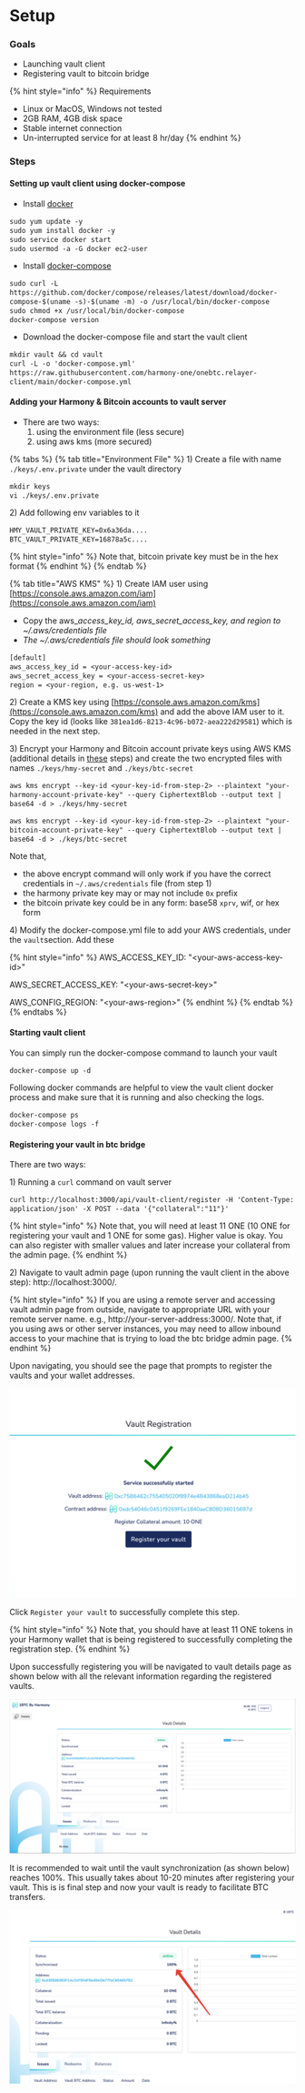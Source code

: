 # Setup

### Goals

* Launching vault client&#x20;
* Registering vault to bitcoin bridge

{% hint style="info" %}
Requirements

* Linux or MacOS, Windows not tested
* 2GB RAM, 4GB disk space
* Stable internet connection
* Un-interrupted service for at least 8 hr/day
{% endhint %}

### Steps

#### Setting up vault client using docker-compose

* Install [docker](https://docs.docker.com/engine/install/)&#x20;

```
sudo yum update -y
sudo yum install docker -y
sudo service docker start
sudo usermod -a -G docker ec2-user
```

* Install [docker-compose](https://docs.docker.com/compose/install/)&#x20;

```
sudo curl -L https://github.com/docker/compose/releases/latest/download/docker-compose-$(uname -s)-$(uname -m) -o /usr/local/bin/docker-compose
sudo chmod +x /usr/local/bin/docker-compose
docker-compose version
```

* Download the docker-compose file and start the vault client

```
mkdir vault && cd vault
curl -L -o 'docker-compose.yml' https://raw.githubusercontent.com/harmony-one/onebtc.relayer-client/main/docker-compose.yml
```

#### Adding your Harmony & Bitcoin accounts to vault server

* There are two ways:&#x20;
  1. using the environment file (less secure)
  2. using aws kms (more secured)

{% tabs %}
{% tab title="Environment File" %}
1\) Create a file with name `./keys/.env.private` under the vault directory&#x20;

```
mkdir keys
vi ./keys/.env.private
```

2\) Add following env variables to it

```
HMY_VAULT_PRIVATE_KEY=0x6a36da....
BTC_VAULT_PRIVATE_KEY=16878a5c....
```

{% hint style="info" %}
Note that, bitcoin private key must be in the hex format
{% endhint %}
{% endtab %}

{% tab title="AWS KMS" %}
1\) Create IAM user using [https://console.aws.amazon.com/iam](https://console.aws.amazon.com/iam)

* Copy the aws\__access\_key\_id, aws\_secret\_access\_key, and region to \~/.aws/credentials file_
* _The \~/.aws/credentials file should look something_

```
[default]
aws_access_key_id = <your-access-key-id>
aws_secret_access_key = <your-access-secret-key>
region = <your-region, e.g. us-west-1>
```



2\) Create a KMS key using [https://console.aws.amazon.com/kms](https://console.aws.amazon.com/kms) and add the above IAM user to it. Copy the key id (looks like `381ea1d6-8213-4c96-b072-aea222d29581`) which is needed in the next step.



3\) Encrypt your Harmony and Bitcoin account private keys using AWS KMS (additional details in [these](https://docs.aws.amazon.com/cli/latest/reference/kms/encrypt.html) steps) and create the two encrypted files with names `./keys/hmy-secret` and `./keys/btc-secret`

```
aws kms encrypt --key-id <your-key-id-from-step-2> --plaintext "your-harmony-account-private-key" --query CiphertextBlob --output text | base64 -d > ./keys/hmy-secret
```

```
aws kms encrypt --key-id <your-key-id-from-step-2> --plaintext "your-bitcoin-account-private-key" --query CiphertextBlob --output text | base64 -d > ./keys/btc-secret
```

Note that,

* the above encrypt command will only work if you have the correct credentials in `~/.aws/credentials` file (from step 1)
* the harmony private key may or may not include `0x` prefix
* the bitcoin private key could be in any form: base58 `xprv`, wif, or hex form



4\) Modify the docker-compose.yml file to add your AWS credentials, under the `vault`section. Add these

{% hint style="info" %}
AWS\_ACCESS\_KEY\_ID: "\<your-aws-access-key-id>"&#x20;

AWS\_SECRET\_ACCESS\_KEY: "\<your-aws-secret-key>"

AWS\_CONFIG\_REGION: "\<your-aws-region>"
{% endhint %}
{% endtab %}
{% endtabs %}

#### Starting vault client

You can simply run the docker-compose command to launch your vault

```
docker-compose up -d
```

Following docker commands are helpful to view the vault client docker process and make sure that it is running and also checking the logs.

```
docker-compose ps
docker-compose logs -f
```

#### Registering your vault in btc bridge

There are two ways:

1\) Running a `curl` command on vault server

```
curl http://localhost:3000/api/vault-client/register -H 'Content-Type: application/json' -X POST --data '{"collateral":"11"}'
```

{% hint style="info" %}
Note that, you will need at least 11 ONE (10 ONE for registering your vault and 1 ONE for some gas). Higher value is okay. You can also register with smaller values and later increase your collateral from the admin page.
{% endhint %}

2\) Navigate to vault admin page (upon running the vault client in the above step): http://localhost:3000/.&#x20;

{% hint style="info" %}
If you are using a remote server and accessing vault admin page from outside, navigate to appropriate URL with your remote server name. e.g., http://your-server-address:3000/. Note that, if you using aws or other server instances, you may need to allow inbound access to your machine that is trying to load the btc bridge admin page.
{% endhint %}

Upon navigating, you should see the page that prompts to register the vaults and your wallet addresses.

![](<../../../.gitbook/assets/Untitled-3 (1).png>)

Click `Register your vault` to successfully complete this step.&#x20;

{% hint style="info" %}
Note that, you should have at least 11 ONE tokens in your Harmony wallet that is being registered to successfully completing the registration step.
{% endhint %}

Upon successfully registering you will be navigated to vault details page as shown below with all the relevant information regarding the registered vaults.

![](../../../.gitbook/assets/Untitled-4.png)

It is recommended to wait until the vault synchronization (as shown below) reaches 100%. This usually takes about 10-20 minutes after registering your vault. This is is final step and now your vault is ready to facilitate BTC transfers.

![](../../../.gitbook/assets/Untitled-5.png)





